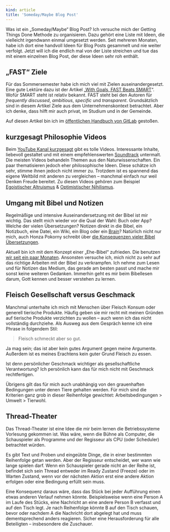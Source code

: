 ```yaml
---
kind: article
title: 'Someday/Maybe Blog Post'
---
```


Was ist ein „Someday/Maybe“ Blog Post? Ich versuche mich der Getting Things Done Methode zu organisieren. Dazu gehört eine Liste mit Ideen, die vielleicht irgendwann einmal umgesetzt werden. Seit mehreren Monaten, habe ich dort eine handvoll Ideen für Blog Posts gesammelt und nie weiter verfolgt. Jetzt will ich die endlich mal von der Liste streichen und tue das mit einem einzelnen Blog Post, der diese Ideen sehr roh enthält.

## „FAST“ Ziele

Für das Sommersemester habe ich mich viel mit Zielen auseinandergesetzt. Eine gute Lektüre dazu ist der Artikel „[With Goals, FAST Beats SMART](https://sloanreview.mit.edu/article/with-goals-fast-beats-smart/)“. Wofür SMART steht ist relativ bekannt. FAST steht bei den Autoren für *frequently discussed*, *ambitious*, *specific* und *transparent*. Grundsätzlich sind in diesem Artikel Ziele aus dem Unternehmenskontext betrachtet. Aber ich denke, dass hilft mir auch privat, im Studium und in der Gemeinde.

Auf diesen Artikel bin ich im [öffentlichen Handbuch von GitLab](https://about.gitlab.com/handbook/) gestoßen.

## kurzgesagt Philosophie Videos

Beim [YouTube Kanal kurzgesagt](https://www.youtube.com/user/KurzgesagtDE) gibt es tolle Videos. Interessante Inhalte, liebevoll gestaltet und mit einem empfehlenswerten [Soundtrack](https://epicmountainmusic.bandcamp.com/) untermalt. Die meisten Videos behandeln Themen aus den Naturwissenschaften. Ein paar thematisieren jedoch eher philosophische Ideen. Diese schätze ich sehr, stimme ihnen jedoch nicht immer zu. Trotzdem ist es spannend das eigene Weltbild mit anderen zu vergleichen – manchmal einfach nur weil Denken Freude bereitet. Zu diesen Videos gehören zum Beispiel [Egoistischer Altruismus](https://www.youtube.com/watch?v=J5LodnKnLYU) & [Optimistischer Nihilismus](https://www.youtube.com/watch?v=-9xNrBQpFt4).

## Umgang mit Bibel und Notizen

Regelmäßige und intensive Auseinandersetzung mit der Bibel ist mir wichtig. Das stellt mich wieder vor die Qual der Wahl: Buch oder App? Welche der vielen Übersetzungen? Notizen direkt in die Bibel, ein Notizbuch, eine Datei, ein Wiki, ein Blog oder ein [Brain](http://plasisent.org/0jag4jre)? Natürlich nicht nur mich, auch Honza Pokorny schreibt über [die Konsequenzen vieler Bibel Übersetzungen](https://honza.ca/2019/04/on-having-a-standard-translation-of-the-scriptures).

Aktuell bin ich mit dem Konzept einer „Ehe-Bibel“ zufrieden. Die benutzen [wir seit ein paar Monaten](https://plasisent.org/2019/umsetzen-bevor-wir-eltern-werden/). Ansonsten versuche ich, mich nicht zu sehr auf das richtige Arbeiten mit der Bibel zu verkrampfen. Ich nehme zum Lesen und für Notizen das Medium, das gerade am besten passt und mache mir sonst keine weiteren Gedanken. Immerhin geht es mir beim Bibellesen darum, Gott kennen und besser verstehen zu lernen.

## Fleisch Gesellschaft versus Geschmack

Manchmal unterhalte ich mich mit Menschen über Fleisch Konsum oder generell tierische Produkte. Häufig geben sie mir recht mit meinen Gründen auf tierische Produkte verzichten zu wollen – auch wenn ich das nicht vollständig durchziehe. Als Ausweg aus dem Gespräch kenne ich eine Phrase in folgendem Stil:

> Fleisch schmeckt aber so gut.

Ja mag sein; das ist aber kein gutes Argument gegen meine Argumente. Außerdem ist es meines Erachtens kein guter Grund Fleisch zu essen.

Ist denn persönlicher Geschmack wichtiger als gesellschaftliche Verantwortung? Ich persönlich kann das für mich nicht mit Geschmack rechtfertigen.

Übrigens gilt das für mich auch unabhängig von den grauenhaften Bedingungen unter denen Tiere gehalten werden. Für mich sind die Kriterien ganz grob in dieser Reihenfolge gewichtet: Arbeitsbedingungen > Umwelt > Tierwohl.

## Thread-Theater

Das Thread-Theater ist eine Idee die mir beim lernen die Betriebssysteme Vorlesung gekommen ist. Was wäre, wenn die Bühne als Computer, die Schauspieler als Programme und der Regisseur als CPU (oder Scheduler) betrachtet würden.

Es gibt Text und Proben und eingeübte Dinge, die in einer bestimmten Reihenfolge getan werden. Aber der Regisseur entscheidet, wer wann wie lange spielen darf. Wenn ein Schauspieler gerade nicht an der Reihe ist, befindet sich sein Thread entweder im Ready Zustand (Freeze) oder im Warten Zustand, wenn vor der nächsten Aktion erst eine andere Aktion erfolgen oder eine Bedingung erfüllt sein muss.

Eine Konsequenz daraus wäre, dass das Stück bei jeder Aufführung einen etwas anderen Verlauf nehmen könnte. Beispielsweise wenn eine Person A im Laufe des Stücks, eine Nachricht an eine andere Person B verfasst und auf den Tisch legt. Je nach Reihenfolge könnte B auf den Tisch schauen, bevor oder nachdem A die Nachricht dort abgelegt hat und muss dementsprechend anders reagieren. Sicher eine Herausforderung für alle Beteiligten – insbesondere die Zuschauer.
